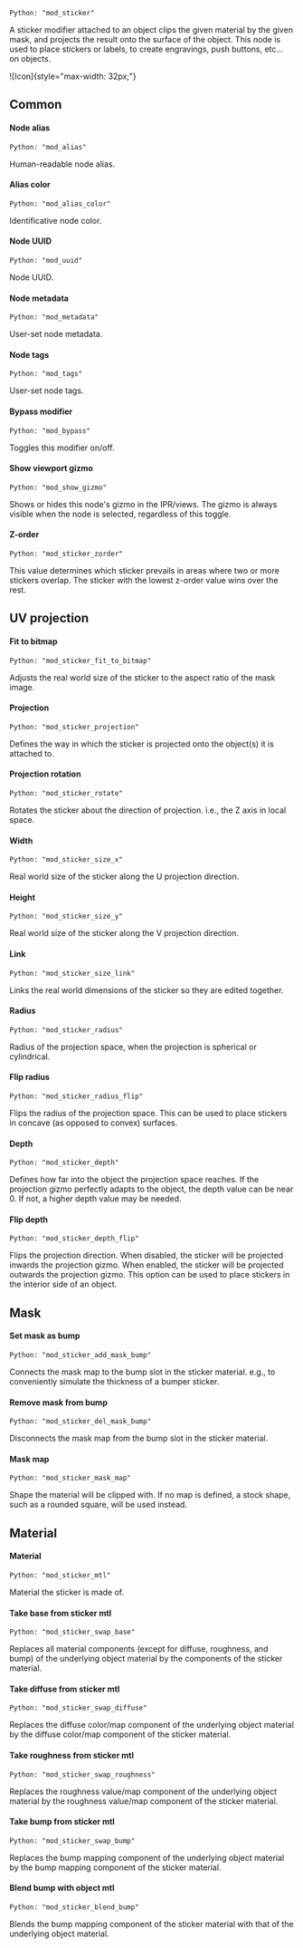`Python: "mod_sticker"`

A sticker modifier attached to an object clips the given material by the given mask, and projects the result onto the surface of the object. This node is used to place stickers or labels, to create engravings, push buttons, etc... on objects.

![Icon]{style="max-width: 32px;"}

## Common

#### Node alias
`Python: "mod_alias"`

Human-readable node alias.

#### Alias color
`Python: "mod_alias_color"`

Identificative node color.

#### Node UUID
`Python: "mod_uuid"`

Node UUID.

#### Node metadata
`Python: "mod_metadata"`

User-set node metadata.

#### Node tags
`Python: "mod_tags"`

User-set node tags.

#### Bypass modifier
`Python: "mod_bypass"`

Toggles this modifier on/off.

#### Show viewport gizmo
`Python: "mod_show_gizmo"`

Shows or hides this node's gizmo in the IPR/views. The gizmo is always visible when the node is selected, regardless of this toggle.

#### Z-order
`Python: "mod_sticker_zorder"`

This value determines which sticker prevails in areas where two or more stickers overlap. The sticker with the lowest z-order value wins over the rest.

## UV projection

#### Fit to bitmap
`Python: "mod_sticker_fit_to_bitmap"`

Adjusts the real world size of the sticker to the aspect ratio of the mask image.

#### Projection
`Python: "mod_sticker_projection"`

Defines the way in which the sticker is projected onto the object(s) it is attached to.

#### Projection rotation
`Python: "mod_sticker_rotate"`

Rotates the sticker about the direction of projection. i.e., the Z axis in local space.

#### Width
`Python: "mod_sticker_size_x"`

Real world size of the sticker along the U projection direction.

#### Height
`Python: "mod_sticker_size_y"`

Real world size of the sticker along the V projection direction.

#### Link
`Python: "mod_sticker_size_link"`

Links the real world dimensions of the sticker so they are edited together.

#### Radius
`Python: "mod_sticker_radius"`

Radius of the projection space, when the projection is spherical or cylindrical.

#### Flip radius
`Python: "mod_sticker_radius_flip"`

Flips the radius of the projection space. This can be used to place stickers in concave (as opposed to convex) surfaces.

#### Depth
`Python: "mod_sticker_depth"`

Defines how far into the object the projection space reaches. If the projection gizmo perfectly adapts to the object, the depth value can be near 0. If not, a higher depth value may be needed.

#### Flip depth
`Python: "mod_sticker_depth_flip"`

Flips the projection direction. When disabled, the sticker will be projected inwards the projection gizmo. When enabled, the sticker will be projected outwards the projection gizmo. This option can be used to place stickers in the interior side of an object.

## Mask

#### Set mask as bump
`Python: "mod_sticker_add_mask_bump"`

Connects the mask map to the bump slot in the sticker material. e.g., to conveniently simulate the thickness of a bumper sticker.

#### Remove mask from bump
`Python: "mod_sticker_del_mask_bump"`

Disconnects the mask map from the bump slot in the sticker material.

#### Mask map
`Python: "mod_sticker_mask_map"`

Shape the material will be clipped with. If no map is defined, a stock shape, such as a rounded square, will be used instead.

## Material

#### Material
`Python: "mod_sticker_mtl"`

Material the sticker is made of.

#### Take base from sticker mtl
`Python: "mod_sticker_swap_base"`

Replaces all material components (except for diffuse, roughness, and bump) of the underlying object material by the components of the sticker material.

#### Take diffuse from sticker mtl
`Python: "mod_sticker_swap_diffuse"`

Replaces the diffuse color/map component of the underlying object material by the diffuse color/map component of the sticker material.

#### Take roughness from sticker mtl
`Python: "mod_sticker_swap_roughness"`

Replaces the roughness value/map component of the underlying object material by the roughness value/map component of the sticker material.

#### Take bump from sticker mtl
`Python: "mod_sticker_swap_bump"`

Replaces the bump mapping component of the underlying object material by the bump mapping component of the sticker material.

#### Blend bump with object mtl
`Python: "mod_sticker_blend_bump"`

Blends the bump mapping component of the sticker material with that of the underlying object material.

